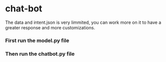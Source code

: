 # chat-bot

The data and intent.json is very limmited, you can work more on it to have a greater response and more customizations.

<h3>First run the model.py file</h3>
<h3>Then run the chatbot.py file</h3>
